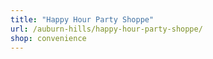 ```yaml
---
title: "Happy Hour Party Shoppe"
url: /auburn-hills/happy-hour-party-shoppe/
shop: convenience
---
```

